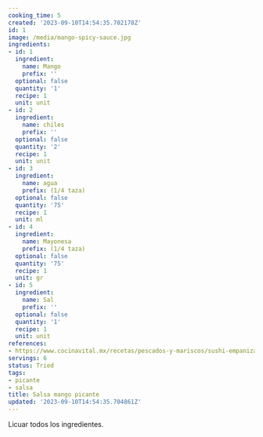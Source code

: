 ```yaml
---
cooking_time: 5
created: '2023-09-10T14:54:35.702178Z'
id: 1
image: /media/mango-spicy-sauce.jpg
ingredients:
- id: 1
  ingredient:
    name: Mango
    prefix: ''
  optional: false
  quantity: '1'
  recipe: 1
  unit: unit
- id: 2
  ingredient:
    name: chiles
    prefix: ''
  optional: false
  quantity: '2'
  recipe: 1
  unit: unit
- id: 3
  ingredient:
    name: agua
    prefix: (1/4 taza)
  optional: false
  quantity: '75'
  recipe: 1
  unit: ml
- id: 4
  ingredient:
    name: Mayonesa
    prefix: (1/4 taza)
  optional: false
  quantity: '75'
  recipe: 1
  unit: gr
- id: 5
  ingredient:
    name: Sal
    prefix: ''
  optional: false
  quantity: '1'
  recipe: 1
  unit: unit
references:
- https://www.cocinavital.mx/recetas/pescados-y-mariscos/sushi-empanizado-de-camaron/2019/03/
servings: 6
status: Tried
tags:
- picante
- salsa
title: Salsa mango picante
updated: '2023-09-10T14:54:35.704861Z'
---
```

Licuar todos los ingredientes.
